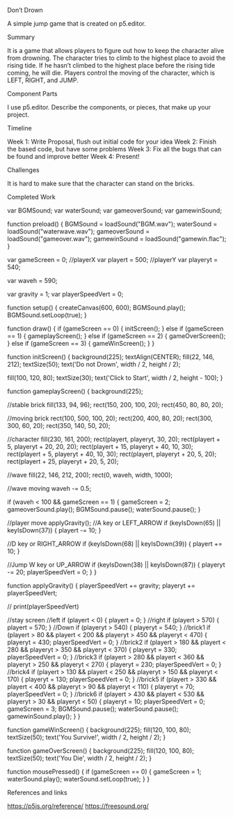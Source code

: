 Don’t Drown

A simple jump game that is created on p5.editor.

Summary

It is a game that allows players to figure out how to keep the character alive from drowning. The character tries to climb to the highest place to avoid the rising tide. If he hasn’t climbed to the highest place before the rising tide coming, he will die. Players control the moving of the character, which is LEFT, RIGHT, and JUMP.

Component Parts

I use p5.editor. Describe the components, or pieces, that make up your project.

Timeline

Week 1: Write Proposal, flush out initial code for your idea
Week 2: Finish the based code, but have some problems
Week 3: Fix all the bugs that can be found and improve better
Week 4: Present!

Challenges

It is hard to make sure that the character can stand on the bricks.

Completed Work

var BGMSound;
var waterSound;
var gameoverSound;
var gamewinSound;

function preload() {
  BGMSound = loadSound("BGM.wav");
  waterSound = loadSound("waterwave.wav");
  gameoverSound = loadSound("gameover.wav");
  gamewinSound = loadSound("gamewin.flac");
}

var gameScreen = 0;
//playerX
var playert = 500;
//playerY
var playeryt = 540;

var waveh = 590;

var gravity = 1;
var playerSpeedVert = 0;

function setup() {
  createCanvas(600, 600);
  BGMSound.play();
  BGMSound.setLoop(true);
}

function draw() {
  if (gameScreen == 0) {
    initScreen();
  } else if (gameScreen == 1) {
    gameplayScreen();
  } else if (gameScreen == 2) {
    gameOverScreen();
  } else if (gameScreen == 3) {
    gameWinScreen();
  }
}

function initScreen() {
  background(225);
  textAlign(CENTER);
  fill(22, 146, 212);
  textSize(50);
  text('Do not Drown', width / 2, height / 2);

  fill(100, 120, 80);
  textSize(30);
  text('Click to Start', width / 2, height - 100);
}

function gameplayScreen() {
  background(225);

  //stable brick
  fill(133, 94, 96);
  rect(150, 200, 100, 20);
  rect(450, 80, 80, 20);

  //moving brick
  rect(100, 500, 100, 20);
  rect(200, 400, 80, 20);
  rect(300, 300, 60, 20);
  rect(350, 140, 50, 20);

  //character
  fill(230, 161, 200);
  rect(playert, playeryt, 30, 20);
  rect(playert + 5, playeryt + 20, 20, 20);
  rect(playert + 15, playeryt + 40, 10, 30);
  rect(playert + 5, playeryt + 40, 10, 30);
  rect(playert, playeryt + 20, 5, 20);
  rect(playert + 25, playeryt + 20, 5, 20);

  //wave
  fill(22, 146, 212, 200);
  rect(0, waveh, width, 1000);

  //wave moving
  waveh -= 0.5;

  if (waveh < 100 && gameScreen == 1) {
    gameScreen = 2;
    gameoverSound.play();
    BGMSound.pause();
    waterSound.pause();
  }

  //player move
  applyGravity();
  //A key or LEFT_ARROW
  if (keyIsDown(65) || keyIsDown(37)) {
    playert -= 10;
  }

  //D key or RIGHT_ARROW
  if (keyIsDown(68) || keyIsDown(39)) {
    playert += 10;
  }

  //Jump W key or UP_ARROW
  if (keyIsDown(38) || keyIsDown(87)) {
    playeryt -= 20;
    playerSpeedVert = 0;
  }
}

function applyGravity() {
  playerSpeedVert += gravity;
  playeryt += playerSpeedVert;

  // print(playerSpeedVert)

  //stay screen
  //left
  if (playert < 0) {
    playert = 0;
  }
  //right
  if (playert > 570) {
    playert = 570;
  }
  //Down
  if (playeryt > 540) {
    playeryt = 540;
  }
  //brick1
  if (playert > 80 && playert < 200 && playeryt > 450 && playeryt < 470) {
    playeryt = 430;
    playerSpeedVert = 0;
  }
  //brick2
  if (playert > 180 && playert < 280 && playeryt > 350 && playeryt < 370) {
    playeryt = 330;
    playerSpeedVert = 0;
  }
  //brick3
  if (playert > 280 && playert < 360 && playeryt > 250 && playeryt < 270) {
    playeryt = 230;
    playerSpeedVert = 0;
  }
  //brick4
  if (playert > 130 && playert < 250 && playeryt > 150 && playeryt < 170) {
    playeryt = 130;
    playerSpeedVert = 0;
  }
  //brick5
  if (playert > 330 && playert < 400 && playeryt > 90 && playeryt < 110) {
    playeryt = 70;
    playerSpeedVert = 0;
  }
  //brick6
  if (playert > 430 && playert < 530 && playeryt > 30 && playeryt < 50) {
    playeryt = 10;
    playerSpeedVert = 0;
    gameScreen = 3;
    BGMSound.pause();
    waterSound.pause();
    gamewinSound.play();
  }
}

function gameWinScreen() {
  background(225);
  fill(120, 100, 80);
  textSize(50);
  text('You Survive!', width / 2, height / 2);
}

function gameOverScreen() {
  background(225);
  fill(120, 100, 80);
  textSize(50);
  text('You Die', width / 2, height / 2);
}

function mousePressed() {
  if (gameScreen == 0) {
    gameScreen = 1;
    waterSound.play();
    waterSound.setLoop(true);
  }
}

References and links

https://p5js.org/reference/
https://freesound.org/
